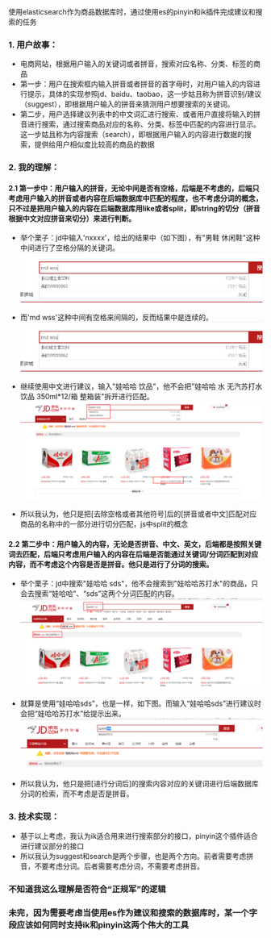 
使用elasticsearch作为商品数据库时，通过使用es的pinyin和ik插件完成建议和搜索的任务


### 1. 用户故事：

  * 电商网站，根据用户输入的关键词或者拼音，搜索对应名称、分类、标签的商品
  * 第一步：用户在搜索框内输入拼音或者拼音的首字母时，对用户输入的内容进行提示，具体的实现参照jd、baidu、taobao，这一步姑且称为拼音识别/建议（suggest），即根据用户输入的拼音来猜测用户想要搜索的关键词。
  * 第二步，用户选择建议列表中的中文词汇进行搜索、或者用户直接将输入的拼音进行搜索，通过搜索商品对应的名称、分类、标签中匹配的内容进行显示。这一步姑且称为内容搜索（search），即根据用户输入的内容进行数据的搜索，提供给用户相似度比较高的商品的数据 
  
### 2. 我的理解：

#### 2.1 第一步中：用户输入的拼音，无论中间是否有空格，后端是不考虑的，后端只考虑用户输入的拼音或者内容在后端数据库中匹配的程度，也不考虑分词的概念，只不过是把用户输入的内容在后端数据库用like或者split，即string的切分（拼音根据中文对应拼音来切分）来进行判断。

* 举个栗子：jd中输入'nxxxx'，给出的结果中（如下图），有"男鞋 休闲鞋"这种中间进行了空格分隔的关键词。![nxxxx的建议](https://raw.githubusercontent.com/occultskyrong/zzone/master/doc/3.0_ElasticSearch/images/mdwss.png)
 
* 而'md wss'这种中间有空格来间隔的，反而结果中是连续的。![md wss的建议](https://github.com/occultskyrong/zzone/blob/master/doc/3.0_ElasticSearch/images/mdwss.png?raw=true)
 
* 继续使用中文进行建议，输入"娃哈哈 饮品"，他不会把"娃哈哈 水 无汽苏打水饮品 350ml*12/箱 整箱装"拆开进行匹配。![娃哈哈 饮品](https://github.com/occultskyrong/zzone/blob/master/doc/3.0_ElasticSearch/images/%E5%A8%83%E5%93%88%E5%93%88%20%E9%A5%AE%E5%93%81.png?raw=true)
 
* 所以我认为，他只是把[去除空格或者其他符号]后的[拼音或者中文]匹配对应商品的名称中的一部分进行切分匹配，js中split的概念
 
#### 2.2 第二步中：用户输入的内容，无论是否拼音、中文、英文，后端都是按照关键词去匹配，后端只考虑用户输入的内容在后端是否能通过关键词/分词匹配到对应内容，而不考虑这个内容是否是拼音。他只是进行了分词的搜索。

* 举个栗子：jd中搜索"娃哈哈 sds"，他不会搜索到"娃哈哈苏打水"的商品，只会去搜索“娃哈哈”、“sds”这两个分词匹配的内容。![娃哈哈 sds](https://github.com/occultskyrong/zzone/blob/master/doc/3.0_ElasticSearch/images/%E5%A8%83%E5%93%88%E5%93%88%20sds.png?raw=true)

* 就算是使用“娃哈哈sds”，也是一样，如下图。而输入“娃哈哈sds”进行建议时会把“娃哈哈苏打水”给提示出来。![娃哈哈sds](https://github.com/occultskyrong/zzone/blob/master/doc/3.0_ElasticSearch/images/%E5%A8%83%E5%93%88%E5%93%88sds.png)

* 所以我认为，他只是把[进行分词后]的搜索内容对应的关键词进行后端数据库分词的检索，而不考虑是否是拼音。

### 3. 技术实现：
* 基于以上考虑，我认为ik适合用来进行搜索部分的接口，pinyin这个插件适合进行建议部分的接口 
* 所以我认为suggest和search是两个步骤，也是两个方向。前者需要考虑拼音，不要考虑分词。后者需要考虑分词，不需要考虑拼音。

### 不知道我这么理解是否符合“正规军”的逻辑

### 未完，因为需要考虑当使用es作为建议和搜索的数据库时，某一个字段应该如何同时支持ik和pinyin这两个伟大的工具



